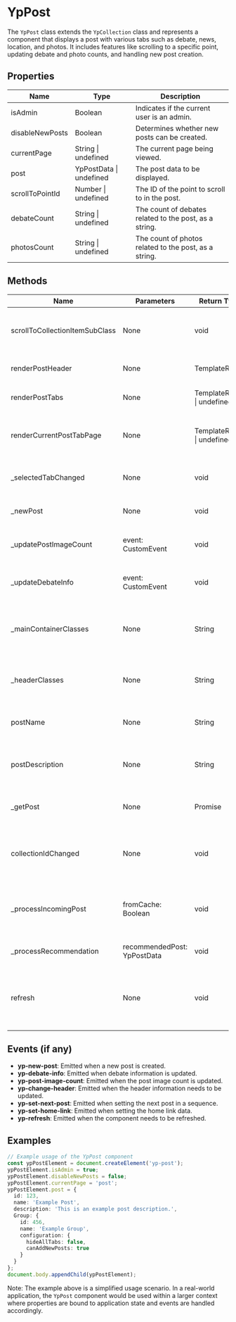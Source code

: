 # YpPost

The `YpPost` class extends the `YpCollection` class and represents a component that displays a post with various tabs such as debate, news, location, and photos. It includes features like scrolling to a specific point, updating debate and photo counts, and handling new post creation.

## Properties

| Name              | Type                      | Description                                                                 |
|-------------------|---------------------------|-----------------------------------------------------------------------------|
| isAdmin           | Boolean                   | Indicates if the current user is an admin.                                  |
| disableNewPosts   | Boolean                   | Determines whether new posts can be created.                                |
| currentPage       | String \| undefined       | The current page being viewed.                                              |
| post              | YpPostData \| undefined   | The post data to be displayed.                                              |
| scrollToPointId   | Number \| undefined       | The ID of the point to scroll to in the post.                               |
| debateCount       | String \| undefined       | The count of debates related to the post, as a string.                      |
| photosCount       | String \| undefined       | The count of photos related to the post, as a string.                       |

## Methods

| Name                        | Parameters | Return Type | Description                                                                 |
|-----------------------------|------------|-------------|-----------------------------------------------------------------------------|
| scrollToCollectionItemSubClass | None       | void        | Placeholder method for scrolling to a collection item.                      |
| renderPostHeader            | None       | TemplateResult | Renders the header of the post.                                             |
| renderPostTabs              | None       | TemplateResult \| undefined | Renders the tabs for the post.                                              |
| renderCurrentPostTabPage    | None       | TemplateResult \| undefined | Renders the content of the currently selected post tab.                     |
| _selectedTabChanged         | None       | void        | Handles changes to the selected tab.                                        |
| _newPost                    | None       | void        | Handles the creation of a new post.                                         |
| _updatePostImageCount       | event: CustomEvent | void | Updates the count of images in the post.                                    |
| _updateDebateInfo           | event: CustomEvent | void | Updates the debate information for the post.                                |
| _mainContainerClasses       | None       | String      | Returns the CSS classes for the main container based on the layout.         |
| _headerClasses              | None       | String      | Returns the CSS classes for the header based on the layout.                 |
| postName                    | None       | String      | Returns the truncated and trimmed name of the post.                         |
| postDescription             | None       | String      | Returns the truncated and trimmed description of the post.                  |
| _getPost                    | None       | Promise<void> | Fetches the post data from the server.                                      |
| collectionIdChanged         | None       | void        | Handles changes to the collection ID and fetches the post if necessary.     |
| _processIncomingPost        | fromCache: Boolean | void | Processes the incoming post data and updates the cache if needed.           |
| _processRecommendation      | recommendedPost: YpPostData | void | Processes the recommended post data.                                        |
| refresh                     | None       | void        | Refreshes the component and updates various properties based on the post.   |

## Events (if any)

- **yp-new-post**: Emitted when a new post is created.
- **yp-debate-info**: Emitted when debate information is updated.
- **yp-post-image-count**: Emitted when the post image count is updated.
- **yp-change-header**: Emitted when the header information needs to be updated.
- **yp-set-next-post**: Emitted when setting the next post in a sequence.
- **yp-set-home-link**: Emitted when setting the home link data.
- **yp-refresh**: Emitted when the component needs to be refreshed.

## Examples

```typescript
// Example usage of the YpPost component
const ypPostElement = document.createElement('yp-post');
ypPostElement.isAdmin = true;
ypPostElement.disableNewPosts = false;
ypPostElement.currentPage = 'post';
ypPostElement.post = {
  id: 123,
  name: 'Example Post',
  description: 'This is an example post description.',
  Group: {
    id: 456,
    name: 'Example Group',
    configuration: {
      hideAllTabs: false,
      canAddNewPosts: true
    }
  }
};
document.body.appendChild(ypPostElement);
```

Note: The example above is a simplified usage scenario. In a real-world application, the `YpPost` component would be used within a larger context where properties are bound to application state and events are handled accordingly.